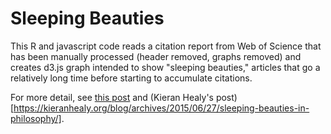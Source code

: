 # Sleeping Beauties

This R and javascript code reads a citation report from Web of Science that has been manually processed (header removed, graphs removed) and creates d3.js graph intended to show "sleeping beauties," articles that go a relatively long time before starting to accumulate citations.

For more detail, see [this post](http://jgoodwin.net/blog/sleeping-beauties) and (Kieran Healy's post)[https://kieranhealy.org/blog/archives/2015/06/27/sleeping-beauties-in-philosophy/].
